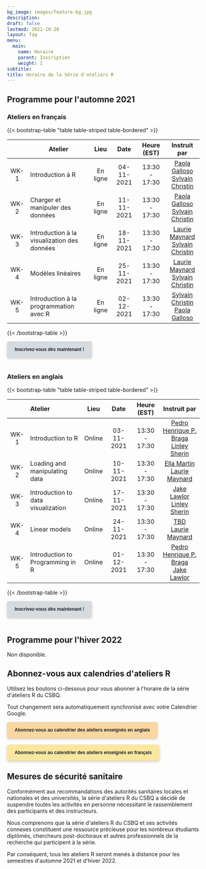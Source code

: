 ```yaml
---
bg_image: images/feature-bg.jpg
description:
draft: false
lastmod: 2021-10-28
layout: faq
menu:
  main:
    name: Horaire
    parent: Inscription
    weight: 1
subtitle:
title: Horaire de la Série d'ateliers R
---
```


## Programme pour l'automne 2021

### Ateliers en français

{{< bootstrap-table "table table-striped table-bordered" >}}

|    | Atelier | Lieu | Date | Heure (EST) | Instruit par |
|:--:|-----------------|:--------:|:--------:|:----:|:----:|
| WK-1 | Introduction à R            |En ligne|04-11-2021|13:30 - 17:30|[Paola Galloso <br> Sylvain Christin](mailto:paola.lisset.galloso.sanchez@umontreal.ca,esc2203@umoncton.ca)|
| WK-2 | Charger et manipuler des données|En ligne|11-11-2021|13:30 - 17:30|[Paola Galloso <br> Sylvain Christin](mailto:paola.lisset.galloso.sanchez@umontreal.ca,esc2203@umoncton.ca)|
| WK-3 | Introduction à la visualization des données     |En ligne|18-11-2021|13:30 - 17:30|[Laurie Maynard <br> Sylvain Christin](mailto:elm7008@umoncton.ca,esc2203@umoncton.ca)|
| WK-4 | Modèles linéaires                |En ligne|25-11-2021|13:30 - 17:30|[Laurie Maynard <br> Sylvain Christin](mailto:elm7008@umoncton.ca,esc2203@umoncton.ca)|
| WK-5 | Introduction à la programmation avec R             |En ligne|02-12-2021|13:30 - 17:30|[Sylvain Christin <br> Paola Galloso](mailto:esc2203@umoncton.ca,paola.lisset.galloso.sanchez@umontreal.ca)|

{{< /bootstrap-table >}}

<div class="default">
     <a href="/fr/registration" class="cta btn-yellow" style="background-color: #D6DBDF; font-size: 12px; font-family: Helvetica, Arial, sans-serif; font-weight:bold; text-decoration: none; padding: 14px 20px; color: #1D2025; border-radius: 5px; display:inline-block; mso-padding-alt:0; box-shadow:0 3px 6px rgba(0,0,0,.2);"><!--[if mso]><i style="letter-spacing: 25px;mso-font-width:-100%;mso-text-raise:30pt"> </i><![endif]--><span style="mso-text-raise:15pt;">Inscrivez-vous dès maintenant !</span><!--[if mso]><i style="letter-spacing: 25px;mso-font-width:-100%"> </i><![endif]--></a>
</div>
<br>

### Ateliers en anglais

{{< bootstrap-table "table table-striped table-bordered" >}}

| | Atelier | Lieu | Date | Heure (EST) | Instruit par |
|:---: |:-------------------|:--------:|:--------:|:----:|:----:|
| WK-1 | Introduction to R            |Online|03-11-2021|13:30 - 17:30|[Pedro Henrique P. Braga <br> Linley Sherin](mailto:ph.pereirabraga@gmail.com,linley.sherin@mail.mcgill.ca)|
| WK-2 | Loading and manipulating data |Online|10-11-2021|13:30 - 17:30|[Ella Martin <br> Laurie Maynard](mailto:ella.martin@mail.mcgill.ca,elm7008@umoncton.ca)|
| WK-3 | Introduction to data visualization |Online|17-11-2021|13:30 - 17:30|[Jake Lawlor <br> Linley Sherin](mailto:jake.lawlor@mail.mcgill.ca,linley.sherin@mail.mcgill.ca)|
| WK-4 | Linear models                | Online|24-11-2021|13:30 - 17:30|[TBD <br> Laurie Maynard](mailto:elm7008@umoncton.ca)|
| WK-5 | Introduction to Programming in R             |Online|01-12-2021|13:30 - 17:30|[Pedro Henrique P. Braga <br>	Jake Lawlor](mailto:ph.pereirabraga@gmail.com,jake.lawlor@mail.mcgill.ca)|

{{< /bootstrap-table >}}

<div class="default">
     <a href="/fr/registration" class="cta btn-yellow" style="background-color: #D6DBDF; font-size: 12px; font-family: Helvetica, Arial, sans-serif; font-weight:bold; text-decoration: none; padding: 14px 20px; color: #1D2025; border-radius: 5px; display:inline-block; mso-padding-alt:0; box-shadow:0 3px 6px rgba(0,0,0,.2);"><!--[if mso]><i style="letter-spacing: 25px;mso-font-width:-100%;mso-text-raise:30pt"> </i><![endif]--><span style="mso-text-raise:15pt;">Inscrivez-vous dès maintenant !</span><!--[if mso]><i style="letter-spacing: 25px;mso-font-width:-100%"> </i><![endif]--></a>
</div>
<br>


## Programme pour l'hiver 2022

Non disponible.

## Abonnez-vous aux calendries d'ateliers R

Utilisez les boutons ci-dessous pour vous abonner à l'horaire de la série d'ateliers R du CSBQ. 

Tout changement sera automatiquement synchronisé avec votre Calendrier Google.


<div class="default">
     <a href="https://calendar.google.com/calendar/u/4?cid=NXFkbDJzOHQyamV0MWt0b29oaWkzdHBhdG9AZ3JvdXAuY2FsZW5kYXIuZ29vZ2xlLmNvbQ" class="cta btn-yellow" style="background-color: #FAD7A0; font-size: 12px; font-family: Helvetica, Arial, sans-serif; font-weight:bold; text-decoration: none; padding: 14px 20px; color: #1D2025; border-radius: 5px; display:inline-block; mso-padding-alt:0; box-shadow:0 3px 6px rgba(0,0,0,.2);"><!--[if mso]><i style="letter-spacing: 25px;mso-font-width:-100%;mso-text-raise:30pt"> </i><![endif]--><span style="mso-text-raise:15pt;">Abonnez-vous au calendrier des ateliers enseignés en anglais</span><!--[if mso]><i style="letter-spacing: 25px;mso-font-width:-100%"> </i><![endif]--></a>
</div>
<br>
<div class="default">
     <a href="https://calendar.google.com/calendar/u/4?cid=Y2djaHBpMGRnMzFoNjc5bXQ0dGtycDM2MzhAZ3JvdXAuY2FsZW5kYXIuZ29vZ2xlLmNvbQ" class="cta btn-yellow" style="background-color: #F9E79F; font-size: 12px; font-family: Helvetica, Arial, sans-serif; font-weight:bold; text-decoration: none; padding: 14px 20px; color: #1D2025; border-radius: 5px; display:inline-block; mso-padding-alt:0; box-shadow:0 3px 6px rgba(0,0,0,.2);"><!--[if mso]><i style="letter-spacing: 25px;mso-font-width:-100%;mso-text-raise:30pt"> </i><![endif]--><span style="mso-text-raise:15pt;">Abonnez-vous au calendrier des ateliers enseignés en français</span><!--[if mso]><i style="letter-spacing: 25px;mso-font-width:-100%"> </i><![endif]--></a>

## Mesures de sécurité sanitaire

Conformément aux recommandations des autorités sanitaires locales et nationales et des universités, la série d'ateliers R du CSBQ a décidé de suspendre toutes les activités en personne nécessitant le rassemblement des participants et des instructeurs.

Nous comprenons que la série d'ateliers R du CSBQ et ses activités connexes constituent une ressource précieuse pour les nombreux étudiants diplômés, chercheurs post-doctoraux et autres professionnels de la recherche qui participent à la série.

Par conséquent, tous les ateliers R seront menés à distance pour les semestres d'automne 2021 et d'hiver 2022.